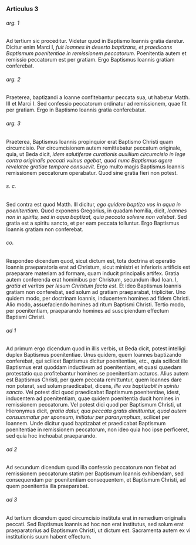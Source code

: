 ### Articulus 3

###### arg. 1
Ad tertium sic proceditur. Videtur quod in Baptismo Ioannis gratia daretur. Dicitur enim Marci I, *fuit Ioannes in deserto baptizans, et praedicans Baptismum poenitentiae in remissionem peccatorum*. Poenitentia autem et remissio peccatorum est per gratiam. Ergo Baptismus Ioannis gratiam conferebat.

###### arg. 2
Praeterea, baptizandi a Ioanne confitebantur peccata sua, ut habetur Matth. III et Marci I. Sed confessio peccatorum ordinatur ad remissionem, quae fit per gratiam. Ergo in Baptismo Ioannis gratia conferebatur.

###### arg. 3
Praeterea, Baptismus Ioannis propinquior erat Baptismo Christi quam circumcisio. Per circumcisionem autem remittebatur peccatum originale, quia, ut Beda dicit, *idem salutiferae curationis auxilium circumcisio in lege contra originalis peccati vulnus agebat, quod nunc Baptismus agere revelatae gratiae tempore consuevit*. Ergo multo magis Baptismus Ioannis remissionem peccatorum operabatur. Quod sine gratia fieri non potest.

###### s. c.
Sed contra est quod Matth. III dicitur, *ego quidem baptizo vos in aqua in poenitentiam*. Quod exponens Gregorius, in quadam homilia, dicit, *Ioannes non in spiritu, sed in aqua baptizat, quia peccata solvere non valebat*. Sed gratia est a spiritu sancto, et per eam peccata tolluntur. Ergo Baptismus Ioannis gratiam non conferebat.

###### co.
Respondeo dicendum quod, sicut dictum est, tota doctrina et operatio Ioannis praeparatoria erat ad Christum, sicut ministri et inferioris artificis est praeparare materiam ad formam, quam inducit principalis artifex. Gratia autem conferenda erat hominibus per Christum, secundum illud Ioan. I, *gratia et veritas per Iesum Christum facta est*. Et ideo Baptismus Ioannis gratiam non conferebat, sed solum ad gratiam praeparabat, tripliciter. Uno quidem modo, per doctrinam Ioannis, inducentem homines ad fidem Christi. Alio modo, assuefaciendo homines ad ritum Baptismi Christi. Tertio modo, per poenitentiam, praeparando homines ad suscipiendum effectum Baptismi Christi.

###### ad 1
Ad primum ergo dicendum quod in illis verbis, ut Beda dicit, potest intelligi duplex Baptismus poenitentiae. Unus quidem, quem Ioannes baptizando conferebat, qui scilicet Baptismus dicitur poenitentiae, etc., quia scilicet ille Baptismus erat quoddam inductivum ad poenitentiam, et quasi quaedam protestatio qua profitebantur homines se poenitentiam acturos. Alius autem est Baptismus Christi, per quem peccata remittuntur, quem Ioannes dare non poterat, sed solum praedicabat, dicens, *ille vos baptizabit in spiritu sancto*. Vel potest dici quod praedicabat Baptismum poenitentiae, idest, inducentem ad poenitentiam, quae quidem poenitentia ducit homines in remissionem peccatorum. Vel potest dici quod per Baptismum Christi, ut Hieronymus dicit, *gratia datur, qua peccata gratis dimittuntur, quod autem consummatur per sponsum, initiatur per paranymphum*, scilicet per Ioannem. Unde dicitur quod baptizabat et praedicabat Baptismum poenitentiae in remissionem peccatorum, non ideo quia hoc ipse perficeret, sed quia hoc inchoabat praeparando.

###### ad 2
Ad secundum dicendum quod illa confessio peccatorum non fiebat ad remissionem peccatorum statim per Baptismum Ioannis exhibendam, sed consequendam per poenitentiam consequentem, et Baptismum Christi, ad quem poenitentia illa praeparabat.

###### ad 3
Ad tertium dicendum quod circumcisio instituta erat in remedium originalis peccati. Sed Baptismus Ioannis ad hoc non erat institutus, sed solum erat praeparatorius ad Baptismum Christi, ut dictum est. Sacramenta autem ex vi institutionis suum habent effectum.

